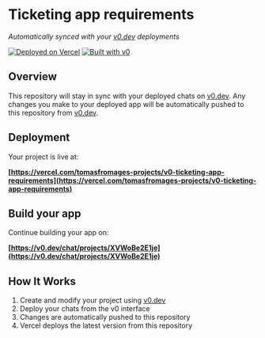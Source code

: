 # Ticketing app requirements

*Automatically synced with your [v0.dev](https://v0.dev) deployments*

[![Deployed on Vercel](https://img.shields.io/badge/Deployed%20on-Vercel-black?style=for-the-badge&logo=vercel)](https://vercel.com/tomasfromages-projects/v0-ticketing-app-requirements)
[![Built with v0](https://img.shields.io/badge/Built%20with-v0.dev-black?style=for-the-badge)](https://v0.dev/chat/projects/XVWoBe2E1je)

## Overview

This repository will stay in sync with your deployed chats on [v0.dev](https://v0.dev).
Any changes you make to your deployed app will be automatically pushed to this repository from [v0.dev](https://v0.dev).

## Deployment

Your project is live at:

**[https://vercel.com/tomasfromages-projects/v0-ticketing-app-requirements](https://vercel.com/tomasfromages-projects/v0-ticketing-app-requirements)**

## Build your app

Continue building your app on:

**[https://v0.dev/chat/projects/XVWoBe2E1je](https://v0.dev/chat/projects/XVWoBe2E1je)**

## How It Works

1. Create and modify your project using [v0.dev](https://v0.dev)
2. Deploy your chats from the v0 interface
3. Changes are automatically pushed to this repository
4. Vercel deploys the latest version from this repository